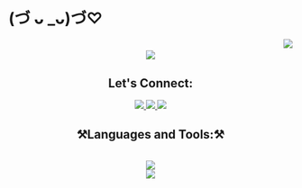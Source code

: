 <h1 > (づ ᴗ _ᴗ)づ♡</h1>
<img align="right" src="https://visitor-badge.laobi.icu/badge?page_id=TasneemAnas05.TasneemAnas05"/>
<h1 align="center">
<!--  <a href="https://git.io/typing-svg"> -->
   <img src="https://readme-typing-svg.herokuapp.com/?svg.herokuapp.com/?font=Righteous&amp;color=00FF7F&hex;size=70&amp;center=true&amp;vCenter=true&amp;width=500&amp;height=70&amp;duration=4000&amp;lines=Hello+Visitor!+👋;+I'm+Tasneem;+A+Front-end+Developer;+UI-UX+Designer;+Cat+lover+🐈"/>
</h1>   
<h2 align="center">Let's Connect:</h2>
<div align="center"> 
    <a href="https://Instagram.com/_she_.codes04">
   <img src="https://img.shields.io/badge/Instagram-0077B5?style=for-the-badge&amp;logo=instagram&amp;logoColor=white"/>
   </a>
    <a href="mailto:tasneemanas05@gmail.com">
       <img src="https://img.shields.io/badge/Gmail-333333?style=for-the-badge&amp;logo=gmail&amp;logoColor=red"/>
    </a>
   
   <a href="https://linkedin.com/in/tasnim-alsasa">
   <img src="https://img.shields.io/badge/LinkedIn-0077B5?style=for-the-badge&amp;logo=linkedin&amp;logoColor=white"/>
   </a>
   
</div>

<h2 align="center">⚒️Languages and Tools:⚒️</h2>
<br/>
<div align="center">
   <a href="https://skillicons.dev">
   <img src="https://skillicons.dev/icons?i=javascript,typescript,cpp,java,mysql,python,github"/>
   <br>
   <a>
   <img src="https://skillicons.dev/icons?i=react,bootstrap,html,css,figma,vscode,git"/>

   </a>
   
</div>
